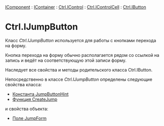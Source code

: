 ﻿---
Title: Компонент IJumpButton
Link: .Ctrl.IJumpButton
---

[IComponent](topic:Com.Custom.ComClasses.IComponent.Default) :
[IContainer](topic:Com.Custom.ComClasses.IContainer.Default) :
[Ctrl.IControl](topic:Com.Custom.ComClasses.Ctrl.IControl.Default) :
[Ctrl.IControlCell](topic:Com.Custom.ComClasses.Ctrl.IControlCell.Default) :
[Ctrl.IButton](topic:Com.Custom.ComClasses.Ctrl.IButton.Default)

# Ctrl.IJumpButton

Класс *Ctrl.IJumpButton* используется для работы с кнопками перехода на форму.

Кнопка перехода на форму обычно располагается рядом со ссылкой на запись и ведёт
на соответствующую этой записи форму.

Наследует все свойства и методы родительского класса Ctrl.IButton.

Непосредственно в классе *Ctrl.IJumpButton* определены следующие свойства класса:
* [Константа JumpButtonHint](JumpButtonHint)
* [Функция CreateJump](CreateJump)

и свойства объекта:
* [Поле JumpForm](JumpForm)